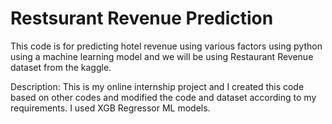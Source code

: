 # Restsurant Revenue Prediction

This code is for predicting hotel revenue using various factors using python using a machine learning model and we will be using Restaurant Revenue dataset from the kaggle.

Description: This is my online internship project and I created this code based on other codes and modified the code and dataset according to my requirements. I used XGB Regressor ML models.
